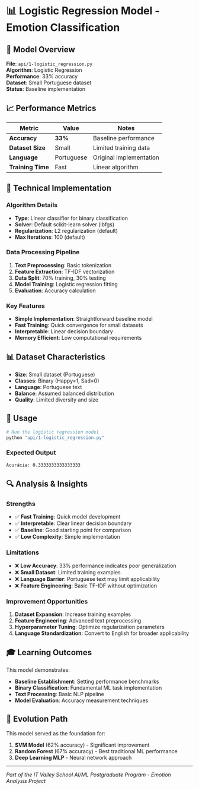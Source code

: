 # 📊 Logistic Regression Model - Emotion Classification

## 🎯 Model Overview

**File**: `api/1-logistic_regression.py`  
**Algorithm**: Logistic Regression  
**Performance**: 33% accuracy  
**Dataset**: Small Portuguese dataset  
**Status**: Baseline implementation

## 📈 Performance Metrics

| Metric | Value | Notes |
|--------|-------|-------|
| **Accuracy** | **33%** | Baseline performance |
| **Dataset Size** | Small | Limited training data |
| **Language** | Portuguese | Original implementation |
| **Training Time** | Fast | Linear algorithm |

## 🔧 Technical Implementation

### Algorithm Details
- **Type**: Linear classifier for binary classification
- **Solver**: Default scikit-learn solver (lbfgs)
- **Regularization**: L2 regularization (default)
- **Max Iterations**: 100 (default)

### Data Processing Pipeline
1. **Text Preprocessing**: Basic tokenization
2. **Feature Extraction**: TF-IDF vectorization
3. **Data Split**: 70% training, 30% testing
4. **Model Training**: Logistic regression fitting
5. **Evaluation**: Accuracy calculation

### Key Features
- **Simple Implementation**: Straightforward baseline model
- **Fast Training**: Quick convergence for small datasets
- **Interpretable**: Linear decision boundary
- **Memory Efficient**: Low computational requirements

## 📊 Dataset Characteristics

- **Size**: Small dataset (Portuguese)
- **Classes**: Binary (Happy=1, Sad=0)
- **Language**: Portuguese text
- **Balance**: Assumed balanced distribution
- **Quality**: Limited diversity and size

## 🚀 Usage

```bash
# Run the logistic regression model
python "api/1-logistic_regression.py"
```

### Expected Output
```
Acurácia: 0.3333333333333333
```

## 🔍 Analysis & Insights

### Strengths
- ✅ **Fast Training**: Quick model development
- ✅ **Interpretable**: Clear linear decision boundary
- ✅ **Baseline**: Good starting point for comparison
- ✅ **Low Complexity**: Simple implementation

### Limitations
- ❌ **Low Accuracy**: 33% performance indicates poor generalization
- ❌ **Small Dataset**: Limited training examples
- ❌ **Language Barrier**: Portuguese text may limit applicability
- ❌ **Feature Engineering**: Basic TF-IDF without optimization

### Improvement Opportunities
1. **Dataset Expansion**: Increase training examples
2. **Feature Engineering**: Advanced text preprocessing
3. **Hyperparameter Tuning**: Optimize regularization parameters
4. **Language Standardization**: Convert to English for broader applicability

## 🎓 Learning Outcomes

This model demonstrates:
- **Baseline Establishment**: Setting performance benchmarks
- **Binary Classification**: Fundamental ML task implementation
- **Text Processing**: Basic NLP pipeline
- **Model Evaluation**: Accuracy measurement techniques

## 🔄 Evolution Path

This model served as the foundation for:
1. **SVM Model** (62% accuracy) - Significant improvement
2. **Random Forest** (67% accuracy) - Best traditional ML performance
3. **Deep Learning MLP** - Neural network approach

---

*Part of the IT Valley School AI/ML Postgraduate Program - Emotion Analysis Project*